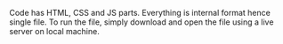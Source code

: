 Code has HTML, CSS and JS parts. Everything is internal format hence single file. To run the file, simply download and open the file using a live server on local machine.
